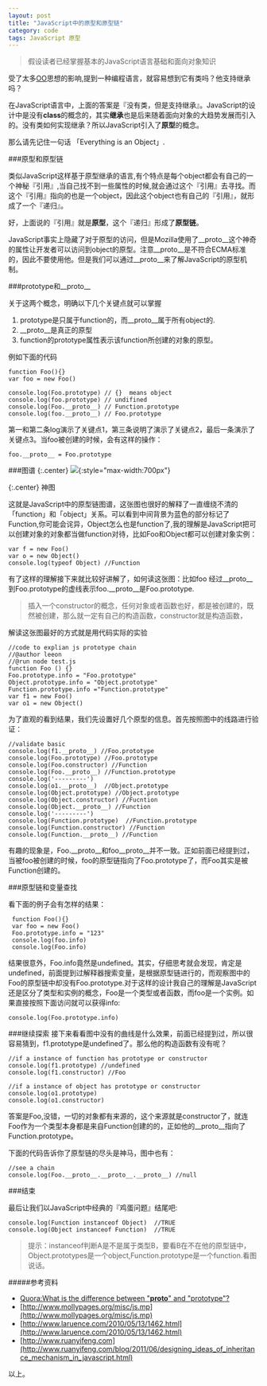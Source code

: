 ```yaml
---
layout: post
title: "JavaScript中的原型和原型链"
category: code
tags: JavaScript 原型
---
```


> 假设读者已经掌握基本的JavaScript语言基础和面向对象知识

受了太多[OO](http://en.wikipedia.org/wiki/Object-oriented_programming)思想的影响,提到一种编程语言，就容易想到它有类吗？他支持继承吗？

<!-- break -->
在JavaScript语言中，上面的答案是『没有类，但是支持继承』。JavaScript的设计中是没有**class**的概念的，其实**继承**也是后来随着面向对象的大趋势发展而引入的。没有类如何实现继承？所以JavaScript引入了**原型**的概念。

那么请先记住一句话 「Everything is an Object」.


###原型和原型链

类似JavaScript这样基于原型继承的语言,有个特点是每个object都会有自己的一个神秘『引用』,当自己找不到一些属性的时候,就会通过这个『引用』去寻找。而这个『引用』指向的也是一个object，因此这个object也有自己的『引用』，就形成了一个『递归』。

好，上面说的『引用』就是**原型**，这个『递归』形成了**原型链**。

JavaScript事实上隐藏了对于原型的访问，但是Mozilla使用了\_\_proto\_\_这个神奇的属性让开发者可以访问到object的原型。注意\_\_proto\_\_是不符合ECMA标准的，因此不要使用他。但是我们可以通过\_\_proto\_\_来了解JavaScript的原型机制。


###prototype和\_\_proto\_\_

关于这两个概念，明确以下几个关键点就可以掌握

1. prototype是只属于function的，而\_\_proto\_\_属于所有object的.
2. \_\_proto\_\_是真正的原型
3. function的prototype属性表示该function所创建的对象的原型。


例如下面的代码

    function Foo(){}
    var foo = new Foo()

    console.log(Foo.prototype) // {}  means object
    console.log(foo.prototype) // undifined
    console.log(Foo.__proto__) // Function.prototype
    console.log(foo.__proto__) // Foo.prototype

第一和第二条log演示了关键点1，第三条说明了演示了关键点2，最后一条演示了关键点3。当foo被创建的时候，会有这样的操作：
    
    foo.__proto__ = Foo.prototype


###图谱
{:.center}
![](http://www.mollypages.org/misc/jsobj.jpg){:style="max-width:700px"}

{:.center}
神图

这就是JavaScript中的原型链图谱，这张图也很好的解释了一直缠绕不清的「function」和「object」关系。可以看到中间背景为蓝色的部分标记了Function,你可能会诧异，Object怎么也是function了,我的理解是JavaScript把可以创建对象的对象都当做function对待，比如Foo和Object都可以创建对象实例：

    var f = new Foo()
    var o = new Object()
    console.log(typeof Object) //Function
    
有了这样的理解接下来就比较好讲解了，如何读这张图：比如foo 经过\_\_proto\_\_到Foo.prototype的虚线表示foo.\_\_proto\_\_是Foo.prototype.

>插入一个constructor的概念，任何对象或者函数也好，都是被创建的，既然被创建，那么就一定有自己的构造函数，constructor就是构造函数，

解读这张图最好的方式就是用代码实际的实验

    //code to explian js prototype chain
	//@author leeon
	//@run node test.js
	function Foo () {}
	Foo.prototype.info = "Foo.prototype"
	Object.prototype.info = "Object.prototype"
	Function.prototype.info ="Function.prototype"
	var f1 = new Foo()
	var o1 = new Object()
	
为了直观的看到结果，我们先设置好几个原型的信息。首先按照图中的线路进行验证：

    //validate basic 
	console.log(f1.__proto__) //Foo.prototype
	console.log(Foo.prototype) //Foo.prototype
	console.log(Foo.constructor) //Function
	console.log(Foo.__proto__) //Function.prototype
	console.log('---------')
	console.log(o1.__proto__)  //Object.prototype
	console.log(Object.prototype) //Object.prototype
	console.log(Object.constructor) //Fucntion
	console.log(Object.__proto__) //Function
	console.log('---------')
	console.log(Function.prototype)  //Function.prototype
	console.log(Function.constructor) //Function
	console.log(Function.__proto__) //Function
	
有趣的现象是，Foo.\_\_proto\_\_和foo\_\_proto\_\_并不一致。正如前面已经提到过，当被foo被创建的时候，foo的原型链指向了Foo.prototype了，而Foo其实是被Function创建的。

###原型链和变量查找

看下面的例子会有怎样的结果：

     function Foo(){}
	 var foo = new Foo()
	 Foo.prototype.info = "123"
	 console.log(foo.info)
	 console.log(Foo.info)
结果很意外，Foo.info竟然是undefined。其实，仔细思考就会发现，肯定是undefined，前面提到过解释器搜索变量，是根据原型链进行的，而观察图中的Foo的原型链中却没有Foo.prototype.对于这样的设计我自己的理解是JavaScript还是区分了类型和实例的概念，Foo是一个类型或者函数，而foo是一个实例。如果直接按照下面访问就可以获得info:

    console.log(Foo.prototype.info)


###继续探索
接下来看看图中没有的曲线是什么效果，前面已经提到过，所以很容易猜到，f1.prototype是undefined了。那么他的构造函数有没有呢？

    //if a instance of function has prototype or constructor
	console.log(f1.prototype) //undefined
	console.log(f1.constructor) //Foo

	//if a instance of object has prototype or constructor
	console.log(o1.prototype)
	console.log(o1.constructor)

答案是Foo,没错，一切的对象都有来源的，这个来源就是constructor了，就连Foo作为一个类型本身都是来自Function创建的的，正如他的\_\_proto\_\_指向了Function.prototype。

下面的代码告诉你了原型链的尽头是神马，图中也有：

    //see a chain 
    console.log(Foo.__proto__.__proto__.__proto__) //null
    
###结束

最后让我们以JavaScript中经典的『鸡蛋问题』结尾吧:

    console.log(Function instanceof Object)  //TRUE
    console.log(Object instanceof Function)  //TRUE
    
>提示：instanceof判断A是不是属于类型B，要看B在不在他的原型链中，Object.prototypes是一个object,Function.prototype是一个function.看图说话。



#####参考资料

+ [Quora:What is the difference between "__proto__" and "prototype"?](http://www.quora.com/JavaScript-programming-language/What-is-the-difference-between-__proto__-and-prototype)
+ [http://www.mollypages.org/misc/js.mp](http://www.mollypages.org/misc/js.mp)
+ [http://www.laruence.com/2010/05/13/1462.html](http://www.laruence.com/2010/05/13/1462.html)
+ [http://www.ruanyifeng.com](http://www.ruanyifeng.com/blog/2011/06/designing_ideas_of_inheritance_mechanism_in_javascript.html)



以上。